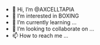 - 👋 Hi, I’m @AXCELLTAPIA
- 👀 I’m interested in BOXING
- 🌱 I’m currently learning ...
- 💞️ I’m looking to collaborate on ...
- 📫 How to reach me ...

<!---
AXCELLTAPIA/AXCELLTAPIA is a ✨ special ✨ repository because its `README.md` (this file) appears on your GitHub profile.
You can click the Preview link to take a look at your changes.
--->
